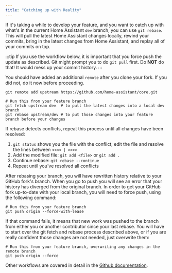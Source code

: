 ```yaml
---
title: "Catching up with Reality"
---
```


If it's taking a while to develop your feature, and you want to catch up with what's in the current Home Assistant `dev` branch, you can use `git rebase`. This will pull the latest Home Assistant changes locally, rewind your commits, bring in the latest changes from Home Assistant, and replay all of your commits on top.

:::tip
If you use the workflow below, it is important that you force push the update as described. Git might prompt you to do `git pull` first. Do **NOT** do that! It would mess up your commit history.
:::

You should have added an additional `remote` after you clone your fork. If you did not, do it now before proceeding.

```shell
git remote add upstream https://github.com/home-assistant/core.git
```

```shell
# Run this from your feature branch
git fetch upstream dev  # to pull the latest changes into a local dev branch
git rebase upstream/dev # to put those changes into your feature branch before your changes
```

If rebase detects conflicts, repeat this process until all changes have been resolved:

1. `git status` shows you the file with the conflict; edit the file and resolve the lines between `<<<< | >>>>`
2. Add the modified file: `git add <file>` or `git add .`
3. Continue rebase: `git rebase --continue`
4. Repeat until you've resolved all conflicts

After rebasing your branch, you will have rewritten history relative to your GitHub fork's branch. When you go to push you will see an error that your history has diverged from the original branch. In order to get your GitHub fork up-to-date with your local branch, you will need to force push, using the following command:

```shell
# Run this from your feature branch
git push origin --force-with-lease
```

If that command fails, it means that new work was pushed to the branch from either you or another contributor since your last rebase.
You will have to start over the git fetch and rebase process described above, or if you are really confident those changes are not needed, just overwrite them:

```shell
# Run this from your feature branch, overwriting any changes in the remote branch
git push origin --force
```

Other workflows are covered in detail in the [Github documentation](https://docs.github.com/get-started/quickstart/fork-a-repo).
